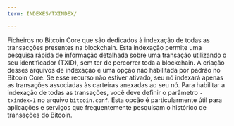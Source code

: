 ```yaml
---
term: INDEXES/TXINDEX/

---
```

Ficheiros no Bitcoin Core que são dedicados à indexação de todas as transacções presentes na blockchain. Esta indexação permite uma pesquisa rápida de informação detalhada sobre uma transação utilizando o seu identificador (TXID), sem ter de percorrer toda a blockchain. A criação desses arquivos de indexação é uma opção não habilitada por padrão no Bitcoin Core. Se esse recurso não estiver ativado, seu nó indexará apenas as transações associadas às carteiras anexadas ao seu nó. Para habilitar a indexação de todas as transações, você deve definir o parâmetro `-txindex=1` no arquivo `bitcoin.conf`. Esta opção é particularmente útil para aplicações e serviços que frequentemente pesquisam o histórico de transações do Bitcoin.